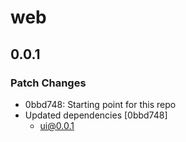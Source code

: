 # web

## 0.0.1

### Patch Changes

- 0bbd748: Starting point for this repo
- Updated dependencies [0bbd748]
  - ui@0.0.1
